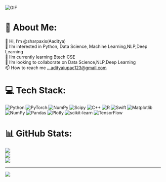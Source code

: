 ![GIF](https://media.giphy.com/media/A608loAlQgF4ag7k4m/giphy.gif)
# 💫 About Me:
👋 Hi, I’m @sharpaxis(Aaditya)<br>👀 I’m interested in Python, Data Science, Machine Learning,NLP,Deep Learning<br>🌱 I’m currently learning Btech CSE<br>💞️ I’m looking to collaborate on Data Science,NLP,Deep Learning<br>📫 How to reach me ...adityaiupac123@gmail.com


# 💻 Tech Stack:
![Python](https://img.shields.io/badge/python-3670A0?style=for-the-badge&logo=python&logoColor=ffdd54) ![PyTorch](https://img.shields.io/badge/PyTorch-%23EE4C2C.svg?style=for-the-badge&logo=PyTorch&logoColor=white) ![NumPy](https://img.shields.io/badge/numpy-%23013243.svg?style=for-the-badge&logo=numpy&logoColor=white) ![Scipy](https://img.shields.io/badge/SciPy-%230C55A5.svg?style=for-the-badge&logo=scipy&logoColor=%white) ![C++](https://img.shields.io/badge/c++-%2300599C.svg?style=for-the-badge&logo=c%2B%2B&logoColor=white) ![R](https://img.shields.io/badge/r-%23276DC3.svg?style=for-the-badge&logo=r&logoColor=white) ![Swift](https://img.shields.io/badge/swift-F54A2A?style=for-the-badge&logo=swift&logoColor=white) ![Matplotlib](https://img.shields.io/badge/Matplotlib-%23ffffff.svg?style=for-the-badge&logo=Matplotlib&logoColor=black) ![NumPy](https://img.shields.io/badge/numpy-%23013243.svg?style=for-the-badge&logo=numpy&logoColor=white) ![Pandas](https://img.shields.io/badge/pandas-%23150458.svg?style=for-the-badge&logo=pandas&logoColor=white) ![Plotly](https://img.shields.io/badge/Plotly-%233F4F75.svg?style=for-the-badge&logo=plotly&logoColor=white) ![scikit-learn](https://img.shields.io/badge/scikit--learn-%23F7931E.svg?style=for-the-badge&logo=scikit-learn&logoColor=white) ![TensorFlow](https://img.shields.io/badge/TensorFlow-%23FF6F00.svg?style=for-the-badge&logo=TensorFlow&logoColor=white)
# 📊 GitHub Stats:
![](https://github-readme-stats.vercel.app/api?username=Sharpaxis&theme=merko&hide_border=false&include_all_commits=true&count_private=true)<br/>
![](https://github-readme-streak-stats.herokuapp.com/?user=Sharpaxis&theme=merko&hide_border=false)<br/>
![](https://github-readme-stats.vercel.app/api/top-langs/?username=Sharpaxis&theme=merko&hide_border=false&include_all_commits=true&count_private=true&layout=compact)

---
[![](https://visitcount.itsvg.in/api?id=Sharpaxis&icon=0&color=0)](https://visitcount.itsvg.in)

<!-- Proudly created with GPRM ( https://gprm.itsvg.in ) -->
